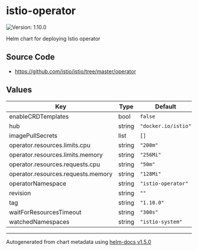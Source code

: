 # istio-operator

![Version: 1.10.0](https://img.shields.io/badge/Version-1.10.0-informational?style=flat-square)

Helm chart for deploying Istio operator

## Source Code

* <https://github.com/istio/istio/tree/master/operator>

## Values

| Key | Type | Default | Description |
|-----|------|---------|-------------|
| enableCRDTemplates | bool | `false` |  |
| hub | string | `"docker.io/istio"` |  |
| imagePullSecrets | list | `[]` |  |
| operator.resources.limits.cpu | string | `"200m"` |  |
| operator.resources.limits.memory | string | `"256Mi"` |  |
| operator.resources.requests.cpu | string | `"50m"` |  |
| operator.resources.requests.memory | string | `"128Mi"` |  |
| operatorNamespace | string | `"istio-operator"` |  |
| revision | string | `""` |  |
| tag | string | `"1.10.0"` |  |
| waitForResourcesTimeout | string | `"300s"` |  |
| watchedNamespaces | string | `"istio-system"` |  |

----------------------------------------------
Autogenerated from chart metadata using [helm-docs v1.5.0](https://github.com/norwoodj/helm-docs/releases/v1.5.0)
